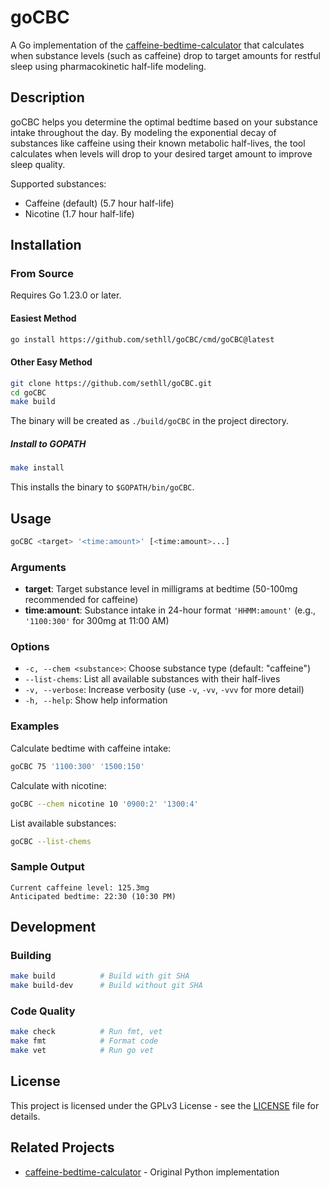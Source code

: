# goCBC

A Go implementation of the [caffeine-bedtime-calculator](https://github.com/sethll/caffeine-bedtime-calculator) that calculates when substance levels (such as caffeine) drop to target amounts for restful sleep using pharmacokinetic half-life modeling.

## Description

goCBC helps you determine the optimal bedtime based on your substance intake throughout the day. By modeling the exponential decay of substances like caffeine using their known metabolic half-lives, the tool calculates when levels will drop to your desired target amount to improve sleep quality.

Supported substances:
- Caffeine (default) (5.7 hour half-life)
- Nicotine (1.7 hour half-life)

## Installation

### From Source

Requires Go 1.23.0 or later.

#### Easiest Method

```bash
go install https://github.com/sethll/goCBC/cmd/goCBC@latest
```

#### Other Easy Method

```bash
git clone https://github.com/sethll/goCBC.git
cd goCBC
make build
```

The binary will be created as `./build/goCBC` in the project directory.

##### Install to GOPATH

```bash
make install
```

This installs the binary to `$GOPATH/bin/goCBC`.

## Usage

```bash
goCBC <target> '<time:amount>' [<time:amount>...]
```

### Arguments

- **target**: Target substance level in milligrams at bedtime (50-100mg recommended for caffeine)
- **time:amount**: Substance intake in 24-hour format `'HHMM:amount'` (e.g., `'1100:300'` for 300mg at 11:00 AM)

### Options

- `-c, --chem <substance>`: Choose substance type (default: "caffeine")
- `--list-chems`: List all available substances with their half-lives
- `-v, --verbose`: Increase verbosity (use `-v`, `-vv`, `-vvv` for more detail)
- `-h, --help`: Show help information

### Examples

Calculate bedtime with caffeine intake:
```bash
goCBC 75 '1100:300' '1500:150'
```

Calculate with nicotine:
```bash
goCBC --chem nicotine 10 '0900:2' '1300:4'
```

List available substances:
```bash
goCBC --list-chems
```

### Sample Output

```
Current caffeine level: 125.3mg
Anticipated bedtime: 22:30 (10:30 PM)
```

## Development

### Building

```bash
make build          # Build with git SHA
make build-dev      # Build without git SHA
```

### Code Quality

```bash
make check          # Run fmt, vet 
make fmt            # Format code
make vet            # Run go vet
```

## License

This project is licensed under the GPLv3 License - see the [LICENSE](LICENSE) file for details.

## Related Projects

- [caffeine-bedtime-calculator](https://github.com/sethll/caffeine-bedtime-calculator) - Original Python implementation